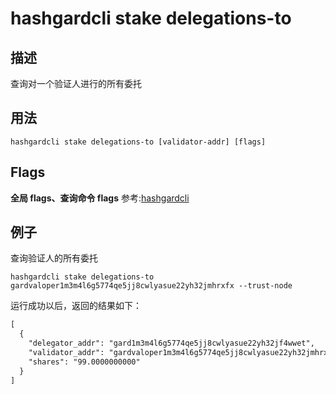 # hashgardcli stake delegations-to

## 描述

查询对一个验证人进行的所有委托

## 用法

```shell
hashgardcli stake delegations-to [validator-addr] [flags]
```

## Flags

**全局 flags、查询命令 flags** 参考:[hashgardcli](../README.md)

## 例子

查询验证人的所有委托

```shell
hashgardcli stake delegations-to gardvaloper1m3m4l6g5774qe5jj8cwlyasue22yh32jmhrxfx --trust-node
```

运行成功以后，返回的结果如下：

```txt
[
  {
    "delegator_addr": "gard1m3m4l6g5774qe5jj8cwlyasue22yh32jf4wwet",
    "validator_addr": "gardvaloper1m3m4l6g5774qe5jj8cwlyasue22yh32jmhrxfx",
    "shares": "99.0000000000"
  }
]
```
